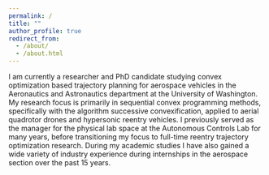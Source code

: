 ```yaml
---
permalink: /
title: ""
author_profile: true
redirect_from: 
  - /about/
  - /about.html
---
```



I am currently a researcher and PhD candidate studying convex optimization based trajectory planning for aerospace vehicles in the Aeronautics and Astronautics department at the University of Washington. My research focus is primarily in sequential convex programming methods, specifically with the algorithm successive convexification, applied to aerial quadrotor drones and hypersonic reentry vehicles. I previously served as the manager for the physical lab space at the Autonomous Controls Lab for many years, before transitioning my focus to full-time reentry trajectory optimization research. During my academic studies I have also gained a wide variety of industry experience during internships in the aerospace section over the past 15 years.
